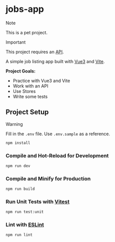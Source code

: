 # jobs-app

> [!NOTE]
> This is a pet project.

> [!IMPORTANT]
> This project requires an [API](https://rapidapi.com/Pat92/api/jobs-api14).

A simple job listing app built with [Vue3](https://vuejs.org/) and [Vite](https://vite.dev/).

**Project Goals:**
+ Practice with Vue3 and Vite
+ Work with an API
+ Use Stores
+ Write some tests

## Project Setup
> [!WARNING]
> Fill in the `.env` file. Use `.env.sample` as a reference.

```sh
npm install
```

### Compile and Hot-Reload for Development

```sh
npm run dev
```

### Compile and Minify for Production

```sh
npm run build
```

### Run Unit Tests with [Vitest](https://vitest.dev/)

```sh
npm run test:unit
```

### Lint with [ESLint](https://eslint.org/)

```sh
npm run lint
```